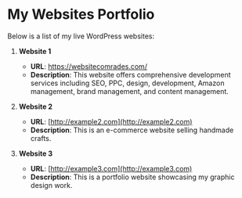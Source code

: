 # My Websites Portfolio

Below is a list of my live WordPress websites:
1. **Website 1**
   - **URL**: https://websitecomrades.com/
   - **Description**: This website offers comprehensive development services including SEO, PPC, design, development, Amazon management, brand management, and content management.

2. **Website 2**
   - **URL**: [http://example2.com](http://example2.com)
   - **Description**: This is an e-commerce website selling handmade crafts.

3. **Website 3**
   - **URL**: [http://example3.com](http://example3.com)
   - **Description**: This is a portfolio website showcasing my graphic design work.
